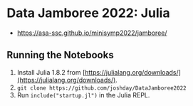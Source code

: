 # Data Jamboree 2022: Julia

- https://asa-ssc.github.io/minisymp2022/jamboree/

## Running the Notebooks

1. Install Julia 1.8.2 from [https://julialang.org/downloads/](https://julialang.org/downloads/).
2. `git clone https://github.com/joshday/DataJamboree2022`
3. Run `include("startup.jl")` in the Julia REPL.
